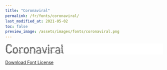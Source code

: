 ```yaml
---
title: "Coronaviral"
permalink: /fr/fonts/coronaviral/
last_modified_at: 2021-05-02
toc: false
preview_image: /assets/images/fonts/coronaviral.png
---
```

![Baumans](/assets/images/fonts/coronaviral.png)

[Download Font License](https://github.com/inkstitch/inkstitch/tree/main/fonts/coronaviral/LICENSE)

